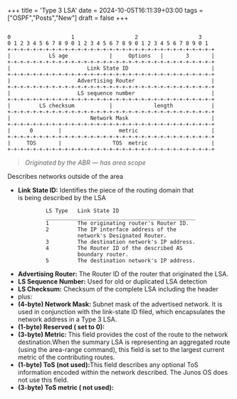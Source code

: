 +++
title = 'Type 3 LSA'
date = 2024-10-05T16:11:39+03:00
tags = ["OSPF","Posts","New"]
draft = false
+++
<pre class="wp-block-code"><code>
0                   1                   2                   3
0 1 2 3 4 5 6 7 8 9 0 1 2 3 4 5 6 7 8 9 0 1 2 3 4 5 6 7 8 9 0 1
+-+-+-+-+-+-+-+-+-+-+-+-+-+-+-+-+-+-+-+-+-+-+-+-+-+-+-+-+-+-+-+-+
|            LS age             |     Options   |       3       |
+-+-+-+-+-+-+-+-+-+-+-+-+-+-+-+-+-+-+-+-+-+-+-+-+-+-+-+-+-+-+-+-+
|                        Link State ID                          |
+-+-+-+-+-+-+-+-+-+-+-+-+-+-+-+-+-+-+-+-+-+-+-+-+-+-+-+-+-+-+-+-+
|                     Advertising Router                        |
+-+-+-+-+-+-+-+-+-+-+-+-+-+-+-+-+-+-+-+-+-+-+-+-+-+-+-+-+-+-+-+-+
|                     LS sequence number                        |
+-+-+-+-+-+-+-+-+-+-+-+-+-+-+-+-+-+-+-+-+-+-+-+-+-+-+-+-+-+-+-+-+
|         LS checksum           |             length            |
+-+-+-+-+-+-+-+-+-+-+-+-+-+-+-+-+-+-+-+-+-+-+-+-+-+-+-+-+-+-+-+-+
|                         Network Mask                          |
+-+-+-+-+-+-+-+-+-+-+-+-+-+-+-+-+-+-+-+-+-+-+-+-+-+-+-+-+-+-+-+-+
|      0        |                  metric                       |
+-+-+-+-+-+-+-+-+-+-+-+-+-+-+-+-+-+-+-+-+-+-+-+-+-+-+-+-+-+-+-+-+
|     TOS       |                TOS  metric                    |
+-+-+-+-+-+-+-+-+-+-+-+-+-+-+-+-+-+-+-+-+-+-+-+-+-+-+-+-+-+-+-+-+
</code></pre>

<blockquote class="wp-block-quote is-layout-flow wp-block-quote-is-layout-flow">
<p><em>Originated by the ABR — has area scope</em></p>
</blockquote>

<p id="4905">Describes networks outside of the area</p>

<ul>
<li><strong>Link State ID:</strong>&nbsp;Identifies the piece of the routing domain that<br>is being described by the LSA</li>
</ul>



<pre class="wp-block-code"><code>            LS Type   Link State ID
            _______________________________________________
            1         The originating router's Router ID.
            2         The IP interface address of the
                      network's Designated Router.
            3         The destination network's IP address.
            4         The Router ID of the described AS
                      boundary router.
            5         The destination network's IP address.
</code></pre>

<ul>
<li><strong>Advertising Router:</strong>&nbsp;The Router ID of the router that originated the LSA.</li>
<li><strong>LS Sequence Number:</strong>&nbsp;Used for old or duplicated LSA detection</li>
<li><strong>LS Checksum:</strong>&nbsp;Checksum of the complete LSA including the header</li>
<li>plus:</li>
<li><strong>(4-byte) Network Mask:&nbsp;</strong>Subnet mask of the advertised network. It is used in conjunction with the link-state ID filed, which encapsulates the network address in a Type 3 LSA.</li>



<li><strong>(1-byte) Reserved ( set to 0):</strong></li>
<li><strong>(3-byte) Metric:&nbsp;</strong>This field provides the cost of the route to the network destination.When the summary LSA is representing an aggregated route (using the area-range command), this field is set to the largest current metric of the contributing routes.</li>
<li><strong>(1-byte) ToS (not used):</strong>This field describes any optional ToS information encoded within the network described. The Junos OS does not use this field.</li>
<li><strong>(3-byte) ToS metric ( not used):</strong></li>
</ul>